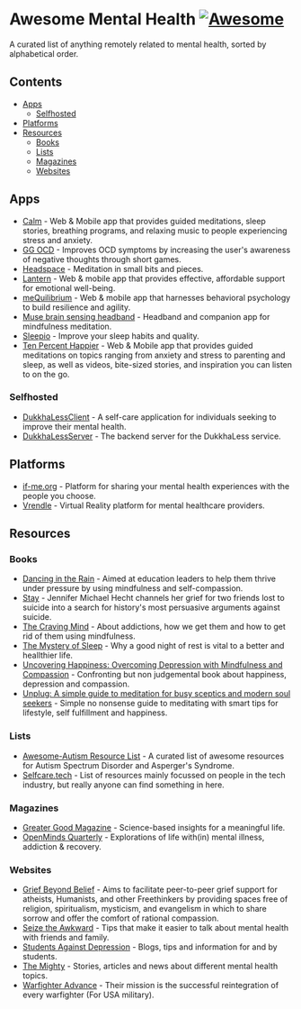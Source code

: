# Awesome Mental Health [![Awesome](https://awesome.re/badge.svg)](https://awesome.re)

A curated list of anything remotely related to mental health, sorted by alphabetical order.

## Contents

- [Apps](#apps)
  - [Selfhosted](#selfhosted)
- [Platforms](#platforms)
- [Resources](#resources)
  - [Books](#books)
  - [Lists](#lists)
  - [Magazines](#magazines)
  - [Websites](#websites)

## Apps

- [Calm](https://www.calm.com/) - Web & Mobile app that provides guided meditations, sleep stories, breathing programs, and relaxing    music to people experiencing stress and anxiety.
- [GG OCD](https://ggapps.net/2018/04/11/ggoc-ocd-training-app/) - Improves OCD symptoms by increasing the user's awareness of negative thoughts through short games.
- [Headspace](https://www.headspace.com/) - Meditation in small bits and pieces.
- [Lantern](https://golantern.com) - Web & mobile app that provides effective, affordable support for emotional well-being.
- [meQuilibrium](https://mequilibrium.com) - Web & mobile app that harnesses behavioral psychology to build resilience and agility.
- [Muse brain sensing headband](http://www.choosemuse.com/) - Headband and companion app for mindfulness meditation.
- [Sleepio](https://www.sleepio.com/) - Improve your sleep habits and quality.
- [Ten Percent Happier](https://www.tenpercent.com/) - Web & Mobile app that provides guided meditations on topics ranging from anxiety and stress to parenting and sleep, as well as videos, bite-sized stories, and inspiration you can listen to on the go.


### Selfhosted

- [DukkhaLessClient](https://github.com/DukkhaLess/DukkhaLessClient) - A self-care application for individuals seeking to improve their mental health.
- [DukkhaLessServer](https://github.com/DukkhaLess/DukkhaLessServer) - The backend server for the DukkhaLess service.

## Platforms

- [if-me.org](https://www.if-me.org/) - Platform for sharing your mental health experiences with the people you choose.
- [Vrendle](https://vrendle.com) - Virtual Reality platform for mental healthcare providers.

## Resources

### Books

- [Dancing in the Rain](https://books.google.com/books?id=v4WcDAEACAAJ) - Aimed at education leaders to help them thrive under pressure by using mindfulness and self-compassion.
- [Stay](https://www.google.com/books/edition/Stay/7QCPAQAAQBAJ) - Jennifer Michael Hecht channels her grief for two friends lost to suicide into a search for history's most persuasive arguments against suicide.
- [The Craving Mind](https://books.google.com/books?id=f888DgAAQBAJ) - About addictions, how we get them and how to get rid of them using mindfulness.
- [The Mystery of Sleep](https://books.google.com/books/?id=bAQ0DgAAQBAJ) - Why a good night of rest is vital to a better and heallthier life.
- [Uncovering Happiness: Overcoming Depression with Mindfulness and Compassion](https://books.google.com/books?id=99OcDQAAQBAJ) - Confronting but non judgemental book about happiness, depression and compassion.
- [Unplug: A simple guide to meditation for busy sceptics and modern soul seekers](https://books.google.com/books?id=O1AODQAAQBAJ) - Simple no nonsense guide to meditating with smart tips for lifestyle, self fulfillment and happiness.

### Lists

- [Awesome-Autism Resource List](https://github.com/aspergirl-git/awesome-autism) -  A curated list of awesome resources for Autism Spectrum Disorder and Asperger's Syndrome.
- [Selfcare.tech](http://selfcare.tech/) - List of resources mainly focussed on people in the tech industry, but really anyone can find something in here.

### Magazines

- [Greater Good Magazine](https://greatergood.berkeley.edu/) - Science-based insights for a meaningful life.
- [OpenMinds Quarterly](https://www.openmindsquarterly.com/) - Explorations of life with(in) mental illness, addiction & recovery.

### Websites

- [Grief Beyond Belief](http://griefbeyondbelief.org) - Aims to facilitate peer-to-peer grief support for atheists, Humanists, and other Freethinkers by providing spaces free of religion, spiritualism, mysticism, and evangelism in which to share sorrow and offer the comfort of rational compassion.
- [Seize the Awkward](https://seizetheawkward.org/) - Tips that make it easier to talk about mental health with friends and family.
- [Students Against Depression](https://studentsagainstdepression.org/) - Blogs, tips and information for and by students.
- [The Mighty](https://themighty.com) - Stories, articles and news about different mental health topics.
- [Warfighter Advance](https://www.warfighteradvance.org/) - Their mission is the successful reintegration of every warfighter (For USA military).
